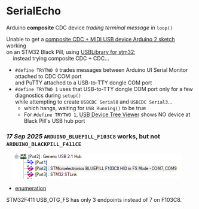 # SerialEcho
Arduino **composite** CDC device *trading terminal message in* `loop()`

Unable to get a [composite CDC + MIDI USB device Arduino 2 sketch](https://github.com/blekenbleu/MIDIecho) working  
    on an STM32 Black Pill, using
	[USBLibrary for stm32](https://github.com/Levi--G/USBLibrarySTM32);  
 &emsp; instead trying composite CDC + CDC...
- `#define TRYTWO 0` trades messages between Arduino UI Serial Monitor attached to CDC COM port  
    and PuTTY attached to a USB-to-TTY dongle COM port
- `#define TRYTWO 1` uses that USB-to-TTY dongle COM port only for a few diagnostics during `setup()`  
  while attempting to create `USBCDC Serial0` and `USBCDC Serial3`...
	- which hangs, waiting for `USB_Running()` to be true  
    - For `#define TRYTWO 1`, [USB Device Tree Viewer](https://www.uwe-sieber.de/usbtreeview_e.html)
 	shows NO device at Black Pill's USB hub port

### *17 Sep 2025* `ARDUINO_BLUEPILL_F103C8` works, but not `ARDUINO_BLACKPILL_F411CE`  

 &emsp; ![](BluePill.png)  
- [enumeration](BluePill.txt)  

STM32F411 USB_OTG_FS has only 3 endpoints instead of 7 on F103C8.  
